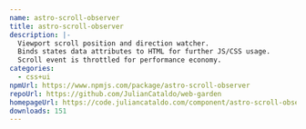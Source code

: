 ```yaml
---
name: astro-scroll-observer
title: astro-scroll-observer
description: |-
  Viewport scroll position and direction watcher.
  Binds states data attributes to HTML for further JS/CSS usage.
  Scroll event is throttled for performance economy.
categories:
  - css+ui
npmUrl: https://www.npmjs.com/package/astro-scroll-observer
repoUrl: https://github.com/JulianCataldo/web-garden
homepageUrl: https://code.juliancataldo.com/component/astro-scroll-observer
downloads: 151
---
```

